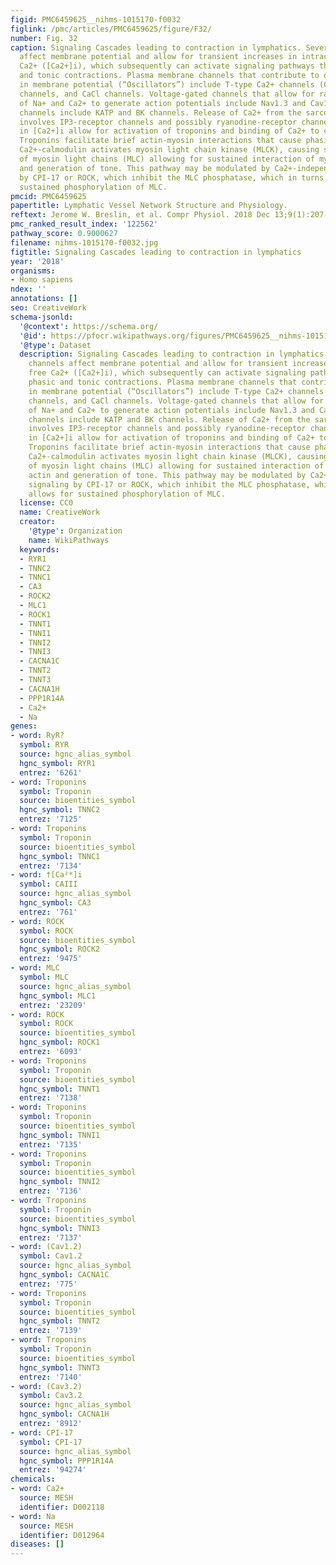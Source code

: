 ```yaml
---
figid: PMC6459625__nihms-1015170-f0032
figlink: /pmc/articles/PMC6459625/figure/F32/
number: Fig. 32
caption: Signaling Cascades leading to contraction in lymphatics. Several ion channels
  affect membrane potential and allow for transient increases in intracellular free
  Ca2+ ([Ca2+]i), which subsequently can activate signaling pathways that cause phasic
  and tonic contractions. Plasma membrane channels that contribute to oscillations
  in membrane potential (“Oscillators”) include T-type Ca2+ channels (Cav3.2), HCN
  channels, and CaCl channels. Voltage-gated channels that allow for rapid influx
  of Na+ and Ca2+ to generate action potentials include Nav1.3 and Cav1.2. Hyperpolarizing
  channels include KATP and BK channels. Release of Ca2+ from the sarcoplasmic reticulum
  involves IP3-receptor channels and possibly ryanodine-receptor channels. Elevations
  in [Ca2+]i allow for activation of troponins and binding of Ca2+ to calmodulin.
  Troponins facilitate brief actin-myosin interactions that cause phasic contractions.
  Ca2+-calmodulin activates myosin light chain kinase (MLCK), causing specific phosphorylation
  of myosin light chains (MLC) allowing for sustained interaction of myosin with actin
  and generation of tone. This pathway may be modulated by Ca2+-independent signaling
  by CPI-17 or ROCK, which inhibit the MLC phosphatase, which in turns allows for
  sustained phosphorylation of MLC.
pmcid: PMC6459625
papertitle: Lymphatic Vessel Network Structure and Physiology.
reftext: Jerome W. Breslin, et al. Compr Physiol. 2018 Dec 13;9(1):207-299.
pmc_ranked_result_index: '122562'
pathway_score: 0.9000627
filename: nihms-1015170-f0032.jpg
figtitle: Signaling Cascades leading to contraction in lymphatics
year: '2018'
organisms:
- Homo sapiens
ndex: ''
annotations: []
seo: CreativeWork
schema-jsonld:
  '@context': https://schema.org/
  '@id': https://pfocr.wikipathways.org/figures/PMC6459625__nihms-1015170-f0032.html
  '@type': Dataset
  description: Signaling Cascades leading to contraction in lymphatics. Several ion
    channels affect membrane potential and allow for transient increases in intracellular
    free Ca2+ ([Ca2+]i), which subsequently can activate signaling pathways that cause
    phasic and tonic contractions. Plasma membrane channels that contribute to oscillations
    in membrane potential (“Oscillators”) include T-type Ca2+ channels (Cav3.2), HCN
    channels, and CaCl channels. Voltage-gated channels that allow for rapid influx
    of Na+ and Ca2+ to generate action potentials include Nav1.3 and Cav1.2. Hyperpolarizing
    channels include KATP and BK channels. Release of Ca2+ from the sarcoplasmic reticulum
    involves IP3-receptor channels and possibly ryanodine-receptor channels. Elevations
    in [Ca2+]i allow for activation of troponins and binding of Ca2+ to calmodulin.
    Troponins facilitate brief actin-myosin interactions that cause phasic contractions.
    Ca2+-calmodulin activates myosin light chain kinase (MLCK), causing specific phosphorylation
    of myosin light chains (MLC) allowing for sustained interaction of myosin with
    actin and generation of tone. This pathway may be modulated by Ca2+-independent
    signaling by CPI-17 or ROCK, which inhibit the MLC phosphatase, which in turns
    allows for sustained phosphorylation of MLC.
  license: CC0
  name: CreativeWork
  creator:
    '@type': Organization
    name: WikiPathways
  keywords:
  - RYR1
  - TNNC2
  - TNNC1
  - CA3
  - ROCK2
  - MLC1
  - ROCK1
  - TNNT1
  - TNNI1
  - TNNI2
  - TNNI3
  - CACNA1C
  - TNNT2
  - TNNT3
  - CACNA1H
  - PPP1R14A
  - Ca2+
  - Na
genes:
- word: RyR?
  symbol: RYR
  source: hgnc_alias_symbol
  hgnc_symbol: RYR1
  entrez: '6261'
- word: Troponins
  symbol: Troponin
  source: bioentities_symbol
  hgnc_symbol: TNNC2
  entrez: '7125'
- word: Troponins
  symbol: Troponin
  source: bioentities_symbol
  hgnc_symbol: TNNC1
  entrez: '7134'
- word: †[Ca²*]i
  symbol: CAIII
  source: hgnc_alias_symbol
  hgnc_symbol: CA3
  entrez: '761'
- word: ROCK
  symbol: ROCK
  source: bioentities_symbol
  hgnc_symbol: ROCK2
  entrez: '9475'
- word: MLC
  symbol: MLC
  source: hgnc_alias_symbol
  hgnc_symbol: MLC1
  entrez: '23209'
- word: ROCK
  symbol: ROCK
  source: bioentities_symbol
  hgnc_symbol: ROCK1
  entrez: '6093'
- word: Troponins
  symbol: Troponin
  source: bioentities_symbol
  hgnc_symbol: TNNT1
  entrez: '7138'
- word: Troponins
  symbol: Troponin
  source: bioentities_symbol
  hgnc_symbol: TNNI1
  entrez: '7135'
- word: Troponins
  symbol: Troponin
  source: bioentities_symbol
  hgnc_symbol: TNNI2
  entrez: '7136'
- word: Troponins
  symbol: Troponin
  source: bioentities_symbol
  hgnc_symbol: TNNI3
  entrez: '7137'
- word: (Cav1.2)
  symbol: Cav1.2
  source: hgnc_alias_symbol
  hgnc_symbol: CACNA1C
  entrez: '775'
- word: Troponins
  symbol: Troponin
  source: bioentities_symbol
  hgnc_symbol: TNNT2
  entrez: '7139'
- word: Troponins
  symbol: Troponin
  source: bioentities_symbol
  hgnc_symbol: TNNT3
  entrez: '7140'
- word: (Cav3.2)
  symbol: Cav3.2
  source: hgnc_alias_symbol
  hgnc_symbol: CACNA1H
  entrez: '8912'
- word: CPI-17
  symbol: CPI-17
  source: hgnc_alias_symbol
  hgnc_symbol: PPP1R14A
  entrez: '94274'
chemicals:
- word: Ca2+
  source: MESH
  identifier: D002118
- word: Na
  source: MESH
  identifier: D012964
diseases: []
---
```

